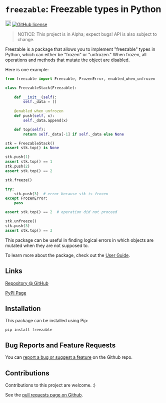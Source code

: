 
# `freezable`: Freezable types in Python

<a href="https://badge.fury.io/py/freezable"><img src="https://badge.fury.io/py/freezable.svg" alt="PyPI version" height="18"></a>
<a href="https://github.com/ederic-oytas/python-freezable/blob/main/LICENSE"><img alt="GitHub license" src="https://img.shields.io/github/license/ederic-oytas/python-freezable"></a>

> NOTICE: This project is in Alpha; expect bugs! API is also subject to
  change.
  
Freezable is a package that allows you to implement "freezable" types in
Python, which can either be "frozen" or "unfrozen." When frozen, all operations
and methods that mutate the object are disabled.

Here is one example:
```python
from freezable import Freezable, FrozenError, enabled_when_unfrozen

class FreezableStack(Freezable):
    
    def __init__(self):
        self._data = []
    
    @enabled_when_unfrozen
    def push(self, x):
        self._data.append(x)

    def top(self):
        return self._data[-1] if self._data else None

stk = FreezableStack()
assert stk.top() is None

stk.push(1)
assert stk.top() == 1
stk.push(2)
assert stk.top() == 2

stk.freeze()

try:
    stk.push(3)  # error because stk is frozen
except FrozenError:
    pass

assert stk.top() == 2  # operation did not proceed

stk.unfreeze()
stk.push(3)
assert stk.top() == 3
```

This package can be useful in finding logical errors in which objects are
mutated when they are not supposed to.

To learn more about the package, check out the [User Guide](./user-guide.md).

## Links

[Repository @ GitHub][repo]

[PyPI Page][pypi]

## Installation

This package can be installed using Pip:
```
pip install freezable
```

## Bug Reports and Feature Requests

You can [report a bug or suggest a feature][issues] on the Github repo.

## Contributions

Contributions to this project are welcome. :)

See the [pull requests page on Github][pulls].

[repo]: https://github.com/ederic-oytas/python-freezable
[pypi]: https://pypi.org/project/freezable/
[issues]: https://github.com/ederic-oytas/python-freezable/issues/new/choose
[pulls]: https://github.com/ederic-oytas/python-freezable/pulls
